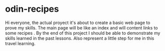# odin-recipes
Hi everyone, the actual proyect it's about to create a basic web page to prove my skills. The main page will be like an index and will content links to some recipes . By the end of this project I should be able to demonstrate my skills learned in the past lessons. Also represent a little step for me in this travel learning.
